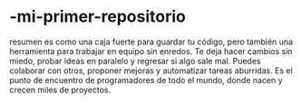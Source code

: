 # -mi-primer-repositorio
resumen
es como una caja fuerte para guardar tu código, pero también una herramienta para trabajar en equipo sin enredos. Te deja hacer cambios sin miedo, probar ideas en paralelo y regresar si
algo sale mal.
Puedes colaborar con otros, proponer mejoras y automatizar tareas aburridas. Es el punto de encuentro de programadores de todo el mundo, donde nacen y crecen miles de proyectos.

